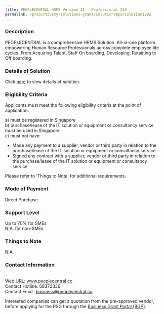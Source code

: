 ```yaml
---
title: PEOPLECENTRAL HRMS Version 11 - Professional 250
permalink: /productivity-solutions-grant/solutionrepo/solution1292
---
```


### Description

PEOPLECENTRAL is a comprehensive HRMS Solution. All-in-one platform empowering Human Resource Professionals across complete employee life cycles. From Acquiring Talent, Staff On boarding, Developing, Retaining to Off boarding.

### Details of Solution

Click <a href='https://www.gobusiness.gov.sg/images/psg/Desensitised_PeopleCentral_HRMS_Annex_3_CR_wef_4_Nov_2021_Part_5.pdf' target='_blank' rel='noopener'>here</a> to view details of solution.

### Eligibility Criteria

Applicants must meet the following eligibility criteria at the point of application:

a) must be registered in Singapore <br>
b) purchase/lease of the IT solution or equipment or consultancy service must be used in Singapore <br>
c) must not have:
- Made any payment to a supplier, vendor or third party in relation to the purchase/lease of the IT solution or equipment or consultancy service
- Signed any contract with a supplier, vendor or third party in relation to the purchase/lease of the IT solution or equipment or consultancy service

Please refer to 'Things to Note' for additional requirements.

### Mode of Payment
Direct Purchase

### Support Level
Up to 70% for SMEs <br>
N.A. for non-SMEs

### Things to Note
N.A.

### Contact Information
<br>Web URL: www.peoplecentral.co <br>Contact Hotline: 68372336 <br>Contact Email: business@peoplecentral.co<br>

Interested companies can get a quotation from the pre-approved vendor, before applying for the PSG through the <a target='_blank' rel='noopener' href='https://www.businessgrants.gov.sg/'>Business Grant Portal (BGP)</a>.
